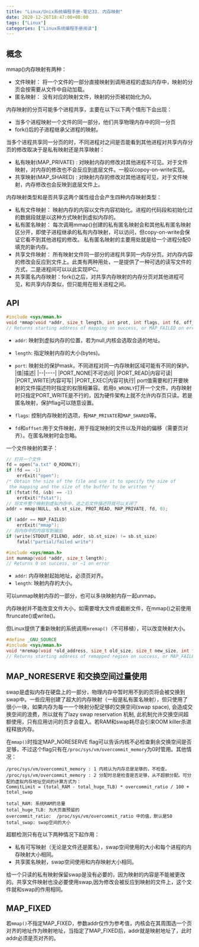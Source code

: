 ```yaml
---
title: "Linux/Unix系统编程手册-笔记33. 内存映射"
date: 2020-12-26T18:47:00+08:00
tags: ["Linux"]
categories: ["Linux系统编程手册阅读"]
---
```



## 概念

mmap()内存映射有两种：
- 文件映射： 将一个文件的一部分直接映射到调用进程的虚拟内存中，映射的分页会按需要从文件中自动加载。
- 匿名映射： 没有对应的映射文件，映射的分页被初始化为0。


内存映射的分页可能多个进程共享，主要在以下以下两个情形下会出现：
- 当多个进程映射一个文件的同一部分，他们共享物理内存中的同一分页
- fork()后的子进程继承父进程的映射。

当多个进程共享同一分页的时，不同进程对之间是否能看到其他进程对共享内存分页的修改取决于是私有映射还是共享映射：
- 私有映射(MAP_PRIVATE) : 对映射内存的修改对其他进程不可见。对于文件映射，对内存的修改也不会反应到底层文件。一般以copoy-on-write实现。
- 共享映射(MAP_SHARED) : 对映射内存的修改对其他进程可见，对于文件映射，内存修改也会反映到底层文件上。


内存映射类型和是否共享这两个属性组合会产生四种内存映射类型：
- 私有文件映射： 映射内存的内容以文件内容初始化。进程的代码段和初始化过的数据段就是以这种方式映射到虚拟内存的。
- 私有匿名映射： 每次调用mmap()创建的私有匿名映射会和其他私有匿名映射区分开，即使子进程继承的私有内存映射，可以访问，但copy-on-write会保证它看不到其他进程的修改。 私有匿名映射的主要用处就是给一个进程分配0填充的新内存。
- 共享文件映射： 所有映射文件同一部分的进程共享同一内存分页。对内存内容的修改会反应到文件上。此类有两种用处，一是提供了一种可选的读写文件的方式，二是进程间可以以此实现IPC。
- 共享匿名内存映射：fork()之后，对共享内存映射的内存分页对其他进程可见，和共享内存类似，但只能用在相关进程之间。

## API

```c
#include <sys/mman.h>
void *mmap(void *addr, size_t length, int prot, int flags, int fd, off_t offset);
// Returns starting address of mapping on success, or MAP_FAILED on error
```
- `addr`: 映射到虚拟内存的位置，若为null,内核会选取合适的地址。
- `length`: 指定映射内存的大小(bytes)。
-  `port`: 映射处的保护mask，不同进程对同一内存映射区域可能有不同的保护。
    |值|描述|
    |--|----|
    |PORT_NONE|不可访问|
    |PORT_READ|内容可读|
    |PORT_WRITE|内容可写|
    |PORT_EXEC|内容可执行|
    port值需要和打开要映射的文件描述符时指定的权限相兼容。若用`O_WRONLY`打开一个文件，内存映射时只指定PORT_WRITE是不行的，因为硬件架构上就不允许内存页只读。若是匿名映射，保护flag可以随意设置。

- `flags`: 控制内存映射的选项，有`MAP_PRIVATE`和`MAP_SHARED`等。
- `fd`和`offset`:用于文件映射，用于指定映射的文件以及开始的偏移（需要页对齐）。在匿名映射时会忽略。

一个文件映射的栗子：

```c
// 打开一个文件
fd = open("a.txt" O_RDONLY);
if (fd == -1)
    errExit("open");
/* Obtain the size of the file and use it to specify the size of
 the mapping and the size of the buffer to be written */
if (fstat(fd, &sb) == -1)
    errExit("fstat");
// 将文件整个映射到虚拟内存中，这之后文件描述符就可以关闭了
addr = mmap(NULL, sb.st_size, PROT_READ, MAP_PRIVATE, fd, 0);

if (addr == MAP_FAILED)
    errExit("mmap");
// 将内存中的内容写到输出
if (write(STDOUT_FILENO, addr, sb.st_size) != sb.st_size)
    fatal("partial/failed write")
```

```c
#include <sys/mman.h>
int munmap(void *addr, size_t length);
// Returns 0 on success, or –1 on error
```

- `addr`: 内存映射起始地址，必须页对齐。
- `length`: 映射内存的大小。

可以unmap映射内存的一部分，也可以多块映射内存一起unmap。  


内存映射并不能改变文件大小，如需要增大文件或截断文件，在mmap()之前使用ftruncate()或write()。

但Linux提供了重新映射的系统调用`mremap()`（不可移植），可以改变映射大小。

```c
#define _GNU_SOURCE
#include <sys/mman.h>
void *mremap(void *old_address, size_t old_size, size_t new_size, int flags, ...);
// Returns starting address of remapped region on success, or MAP_FAILED on error
```

## MAP_NORESERVE 和交换空间过量使用

swap是虚拟内存在硬盘上的一部分，物理内存中暂时用不到的页将会被交换到swap中。一些应用创建了超大的内存映射（一般是私有匿名映射），但只使用了很小一块，如果内存为每一一个映射分配足够的交换空间(swap space), 会造成交换空间的浪费，所以就有了lazy swap reservation 机制, 此机制允许交换空间超额使用，只有应用访问的页才会载入。若RAM和swap耗尽会引来OOM killer杀进程释放内存。  

在`mmap()`时指定MAP_NORESERVE flag可以告诉内核不必检查剩余交换空间是否足够，不过这个flag只有在`/proc/sys/vm/overcommit_memory`为0时管用。其他情况：
```
/proc/sys/vm/overcommit_memory : 1 内核认为内存总是足够的，不检查。
/proc/sys/vm/overcommit_memory : 2 分配时总是检查是否足够，从不超额分配。可分配的虚拟内存地址空间的计算方式为：
CommitLimit = (total_RAM - total_huge_TLB) * overcommit_ratio / 100 + total_swap

total_RAM: 系统RAM的总量
total_huge_TLB: 为大页面预留的
overcommit_ratio:  /proc/sys/vm/overcommit_ratio 中的值，默认是50
total_swap: swap空间的大小
```

超额检测只有在以下两种情况下起作用：
- 私有可写映射（无论是文件还是匿名），swap空间使用的大小和每个进程的内存映射大小相同。
- 共享匿名映射，swap空间使用和内存映射大小相同。

给一个只读的私有映射保留swap是没有必要的，因为映射的内容是不能被更改的。共享文件映射也没必要使用swap,因为修改会被反应到映射的文件上，这个文件就和swap的作用相同。

##  MAP_FIXED

 若`mmap()`不指定MAP_FIXED，参数addr仅作为参考值，内核会在其周围选一个页对齐的地址作为映射地址，当指定了MAP_FIXED后，addr就是映射地址了，此时addr必须是页对齐的。